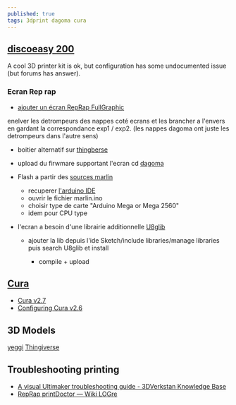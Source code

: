 ```yaml
---
published: true
tags: 3dprint dagoma cura
---
```

## [discoeasy 200](https://dagoma.fr/tutoriels/tutoriels-discovery200.html)
A cool 3D printer
kit is ok, but configuration has some undocumented issue (but forums has answer).

### Ecran Rep rap

- [ajouter un écran RepRap FullGraphic](https://www.dagomaniack.fr/2017/04/30/tutoriel-ecran-reprap-fullgraphic-controler-de200/)

enelver les detrompeurs des nappes coté ecrans et les brancher a l'envers en gardant la correspondance exp1 / exp2. (les nappes dagoma ont juste les detrompeurs dans l'autre sens)

- boitier alternatif sur [thingberse](https://www.thingiverse.com/thing:2445739)

- upload du firwmare supportant l'ecran cd [dagoma](https://dagoma.fr/montage-de-l-ecran.html)

- Flash a partir des [sources marlin](https://www.lesimprimantes3d.fr/forum/topic/8452-comment-flasher-un-marlin-modifi%C3%A9/?tab=comments#comment-97478)

  - recuperer [l'arduino IDE](https://www.arduino.cc/en/main/software#)
  - ouvrir le fichier marlin.ino
  - choisir type de carte "Arduino Mega or Mega 2560"
  - idem pour CPU type
  
- l'ecran a besoin d'une librairie additionnelle [ U8glib ](http://www.printer3d.one/fr/tutoriel-installer-firmware-marlin-1-1-limprimante-3d-wanhao-duplicator-6/)
  - ajouter la lib depuis l'ide Sketch/include libraries/manage libraries puis search U8glib et install
  
    - compile + upload

## [Cura](https://github.com/Ultimaker/Cura/tree/3.0)

- [Cura v2.7](http://kerneldesign.fr/cura-2-7-supporte-la-dagoma-discoeasy200/)
- [Configuring Cura v2.6](http://kerneldesign.fr/dagoma-discoeasy200-et-cura-2-6/)

## 3D Models

[yeggi](http://www.yeggi.com/)
[Thingiverse](https://www.thingiverse.com/)

## Troubleshooting printing

- [A visual Ultimaker troubleshooting guide - 3DVerkstan Knowledge Base](http://support.3dverkstan.se/article/23-a-visual-ultimaker-troubleshooting-guide#stringing)
- [RepRap printDoctor — Wiki LOGre](https://www.logre.eu/wiki/RepRap_printDoctor)

